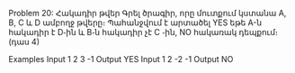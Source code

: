 Problem 20: Հակադիր թվեր
Գրել ծրագիր, որը մուտքում կստանա A, B, C և D ամբողջ թվերը։ Պահանջվում է արտածել YES եթե A-ն հակադիր է D֊ին և B֊ն հակադիր չէ C ֊ին, NO հակառակ դեպքում։ (դաս 4)

Examples
Input
1 2 3 -1
Output
YES
Input
1 2 -2 -1
Output
NO
